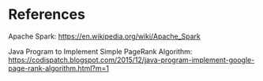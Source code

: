 # References
Apache Spark: https://en.wikipedia.org/wiki/Apache_Spark

Java Program to Implement Simple PageRank Algorithm: https://codispatch.blogspot.com/2015/12/java-program-implement-google-page-rank-algorithm.html?m=1
